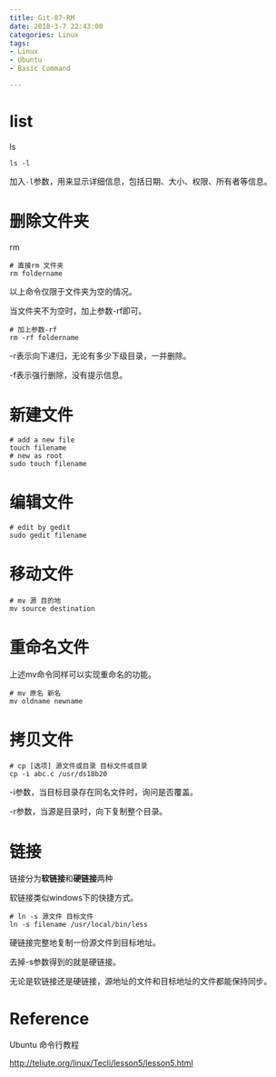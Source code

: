```yaml
---
title: Git-07-RM
date: 2018-3-7 22:43:00
categories: Linux
tags:
- Linux
- Ubuntu
- Basic Command

---
```


# list

ls

```
ls -l
```

加入`-l`参数，用来显示详细信息，包括日期、大小、权限、所有者等信息。

# 删除文件夹

rm

```
# 直接rm 文件夹
rm foldername
```
以上命令仅限于文件夹为空的情况。

当文件夹不为空时，加上参数-rf即可。

```
# 加上参数-rf
rm -rf foldername
```

-r表示向下递归，无论有多少下级目录，一并删除。

-f表示强行删除，没有提示信息。

# 新建文件

```
# add a new file
touch filename
# new as root
sudo touch filename
```

# 编辑文件

```
# edit by gedit
sudo gedit filename
```

# 移动文件

```
# mv 源 目的地
mv source destination
```

# 重命名文件

上述mv命令同样可以实现重命名的功能。

```
# mv 原名 新名
mv oldname newname
```

# 拷贝文件

```
# cp [选项] 源文件或目录 目标文件或目录 
cp -i abc.c /usr/ds18b20 
```

-i参数，当目标目录存在同名文件时，询问是否覆盖。

-r参数，当源是目录时，向下复制整个目录。

# 链接

链接分为**软链接**和**硬链接**两种

软链接类似windows下的快捷方式。

```
# ln -s 源文件 目标文件
ln -s filename /usr/local/bin/less
```

硬链接完整地复制一份源文件到目标地址。

去掉-s参数得到的就是硬链接。

无论是软链接还是硬链接，源地址的文件和目标地址的文件都能保持同步。

# Reference

Ubuntu 命令行教程

http://teliute.org/linux/Tecli/lesson5/lesson5.html